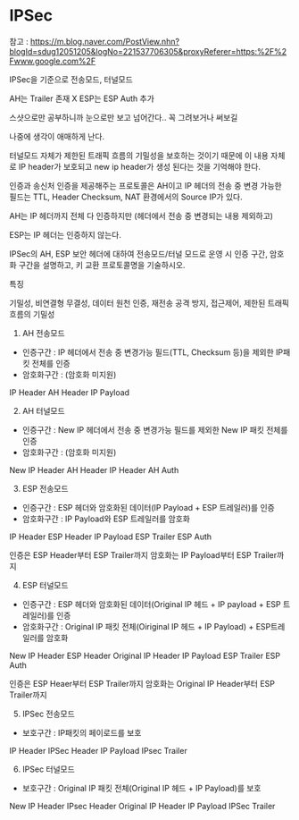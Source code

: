 # IPSec

참고 : https://m.blog.naver.com/PostView.nhn?blogId=sdug12051205&logNo=221537706305&proxyReferer=https:%2F%2Fwww.google.com%2F

IPSec을 기준으로 전송모드, 터널모드

AH는 Trailer 존재 X
ESP는 ESP Auth 추가

스샷으로만 공부하니까 눈으로만 보고 넘어간다.. 꼭 그려보거나 써보길

나중에 생각이 애매하게 난다.

터널모드 자체가 제한된 트래픽 흐름의 기밀성을 보호하는 것이기 때문에 이 내용 자체로 IP header가 보호되고 new ip header가 생성 된다는 것을 기억해야 한다.

인증과 송신처 인증을 제공해주는 프로토콜은 AH이고 IP 헤더의 전송 중 변경 가능한 필드는 TTL, Header Checksum, NAT 환경에서의 Source IP가 있다.

AH는 IP 헤더까지 전체 다 인증하지만 (헤더에서 전송 중 변경되는 내용 제외하고)

ESP는 IP 헤더는 인증하지 않는다.

IPSec의 AH, ESP 보안 헤더에 대하여 전송모드/터널 모드로 운영 시 인증 구간, 암호화 구간을 설명하고, 키 교환 프로토콜명을 기술하시오.

특징

기밀성, 비연결형 무결성, 데이터 원천 인증, 재전송 공격 방지, 접근제어, 제한된 트래픽 흐름의 기밀성

1. AH 전송모드

- 인증구간 : IP 헤더에서 전송 중 변경가능 필드(TTL, Checksum 등)을 제외한 IP패킷 전체를 인증
- 암호화구간 : (암호화 미지원)

IP Header AH Header IP Payload


2. AH 터널모드

- 인증구간 : New IP 헤더에서 전송 중 변경가능 필드를 제외한 New IP 패킷 전체를 인증
- 암호화구간 : (암호화 미지원)

New IP Header AH Header IP Header AH Auth

3. ESP 전송모드

- 인증구간 : ESP 헤더와 암호화된 데이터(IP Payload + ESP 트레일러)를 인증
- 암호화구간 : IP Payload와 ESP 트레일러를 암호화

IP Header ESP Header IP Payload ESP Trailer ESP Auth 

인증은 ESP Header부터 ESP Trailer까지
암호화는 IP Payload부터 ESP Trailer까지 

4. ESP 터널모드

- 인증구간 : ESP 헤더와 암호화된 데이터(Original IP 헤드 + IP payload + ESP 트레일러)를 인증
- 암호화구간 : Original IP 패킷 전체(Oiriginal IP 헤드 + IP Payload) + ESP트레일러를 암호화

New IP Header ESP Header Original IP Header IP Payload ESP Trailer ESP Auth

인증은 ESP Heaer부터 ESP Trailer까지
암호화는 Original IP Header부터 ESP Trailer까지

5. IPSec 전송모드

- 보호구간 : IP패킷의 페이로드를 보호

IP Header IPSec Header IP Payload IPsec Trailer

6. IPSec 터널모드

- 보호구간 : Original IP 패킷 전체(Original IP 헤드 + IP Payload)를 보호

New IP Header IPsec Header Original IP Header IP Payload IPSec Trailer